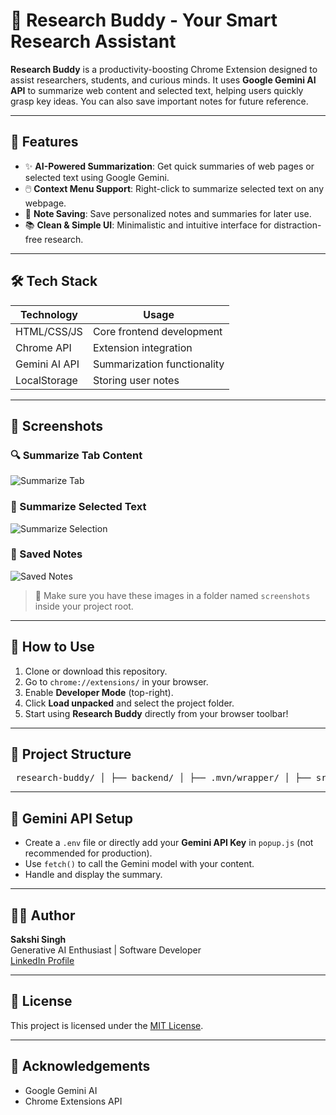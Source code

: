 # 🧠 Research Buddy - Your Smart Research Assistant

**Research Buddy** is a productivity-boosting Chrome Extension designed to assist researchers, students, and curious minds. It uses **Google Gemini AI API** to summarize web content and selected text, helping users quickly grasp key ideas. You can also save important notes for future reference.

---

## 🚀 Features

- ✨ **AI-Powered Summarization**: Get quick summaries of web pages or selected text using Google Gemini.
- 🖱️ **Context Menu Support**: Right-click to summarize selected text on any webpage.
- 💾 **Note Saving**: Save personalized notes and summaries for later use.
- 📚 **Clean & Simple UI**: Minimalistic and intuitive interface for distraction-free research.

---

## 🛠️ Tech Stack

| Technology      | Usage                       |
|-----------------|-----------------------------|
| HTML/CSS/JS     | Core frontend development   |
| Chrome API      | Extension integration       |
| Gemini AI API   | Summarization functionality |
| LocalStorage    | Storing user notes          |

---

## 📸 Screenshots

### 🔍 Summarize Tab Content
![Summarize Tab](./screenshots/summarize-tab.png)

### 📄 Summarize Selected Text
![Summarize Selection](./screenshots/summarize-selection.png)

### 📝 Saved Notes
![Saved Notes](./screenshots/saved-notes.png)

> 📝 Make sure you have these images in a folder named `screenshots` inside your project root.

---

## 🧪 How to Use

1. Clone or download this repository.
2. Go to `chrome://extensions/` in your browser.
3. Enable **Developer Mode** (top-right).
4. Click **Load unpacked** and select the project folder.
5. Start using **Research Buddy** directly from your browser toolbar!

---

## 📁 Project Structure

<pre> research-buddy/ │ ├── backend/ │ ├── .mvn/wrapper/ │ ├── src/ │ ├── .gitattributes │ ├── .gitignore │ ├── mvnw │ ├── mvnw.cmd │ └── pom.xml │ ├── frontend/ │ ├── background.js │ ├── manifest.json │ ├── sidepanel.css │ ├── sidepanel.html │ ├── sidepanel.js │ └── research-assistant.png </pre>


---

## 🔐 Gemini API Setup

- Create a `.env` file or directly add your **Gemini API Key** in `popup.js` (not recommended for production).
- Use `fetch()` to call the Gemini model with your content.
- Handle and display the summary.

---

## 👩‍💻 Author

**Sakshi Singh**  
Generative AI Enthusiast | Software Developer  
[LinkedIn Profile](https://www.linkedin.com/in/sakshi-amit-singh/)

---

## 📄 License

This project is licensed under the [MIT License](LICENSE).

---

## 🙌 Acknowledgements

- Google Gemini AI
- Chrome Extensions API
